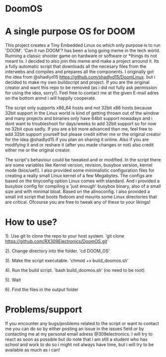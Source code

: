# DoomOS
# A single purpose OS for DOOM

This project creates a Tiny Embedded Linux os which only purpose is to run 'DOOM'. 'Can it run DOOM'? has been a long going meme in the tech world. Running a classic shooter game on hardware or software or *things its not meant to. I decided to also join this meme and make a project arround it. Its a fully automatic script that downloads all the necesary files from the interwebs and compiles and prepares all the components. 
I originally got the idea from @shadlyd15 https://github.com/shadlyd15/DoomLinux. but i decided to make my own buildscript and project. If you are the original creator and want this repo to be removed (as i did not fully ask permission for using the idea, sorry!). Feel free to contact me at the given E-mail adres on the bottom anmd i will happily cooperate. 

The script only supports x86_64 hosts and not 32bit x86 hosts because 32bit support in the Linux world is kind of getting thrown out of the window and many projects and binaries only have 64bit support nowadays and i dont want to troubleshoot for days/weeks to add 32bit support so for now no 32bit cpus sadly. If you are a bit more advanced than me, feel free to add 32bit support yourself but please credit either me or the original creator for the idea @shadlyd15 if you plan on sharing it online. Also if you are modifying it and or reshare it (after you made changes or not) also credit either me or the original creator. 

The script's behaviour could be tweaked and or modified. In the script there are some variables like Kernel version, revision, busybox version, kernel mode (bios/uefi). I also provided some minimalistic configuration files for creating a really small Linux kernel of a few Megabytes. The configs are based on the tinyconfig option Linux comes with standard. And i provided a busybox config for compiling a 'just enough' busybox binary, also of a small size and with minimal bloat. Based on the allnoconfig. I also provided a small init script that boots fbdoom and mounts some Linux directories that are critical. Ofcourse you are free to tweak any of these to your likings!

# How to use?
1). Use git to clone the repo to your host system. 'git clone https://github.com/RX309Electronics/DoomOS.git'

2). Change directory into the folder. 'cd DOOM_OS'

3). Make the script executable. 'chmod +x build_doomos.sh'

4). Run the build script. 'bash build_doomos.sh' (no need to be root)

5). Wait

6). Find the files in the output folder


# Problems/support
If you encounter any bugs/problems related to the script or want to contact me you can do so by either posting an issue in the issues field or by contacting me at my personal email adress @309electronics. I will try to react as soon as possible but do note that i am still a student who has school and work to do so i might not always have time, but i will try to be available as much as i can!
